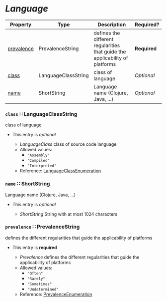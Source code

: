 <a id="map40"></a>
# *Language*

| Property | Type | Description | Required? |
| -------- | ---- | ----------- | --------- |
|[prevalence](#prevalence-prevalencestring)|PrevalenceString|defines the different regularities that guide the applicability of platforms|**Required**|
|[class](#class-languageclassstring)|LanguageClassString|class of language|_Optional_|
|[name](#name-shortstring)|ShortString|Language name (Clojure, Java, ...)|_Optional_|


<a id="class-languageclassstring"></a>
### `class` ∷ LanguageClassString

class of language

* This entry is _optional_


  * *LanguageClass* class of source code language
  * Allowed values:
    * `"Assembly"`
    * `"Compiled"`
    * `"Interpreted"`
  * Reference: [LanguageClassEnumeration](https://cwe.mitre.org/documents/schema/#LanguageClassEnumeration)


<a id="name-shortstring"></a>
### `name` ∷ ShortString

Language name (Clojure, Java, ...)

* This entry is _optional_


  * *ShortString* String with at most 1024 characters

<a id="prevalence-prevalencestring"></a>
### `prevalence` ∷ PrevalenceString

defines the different regularities that guide the applicability of platforms

* This entry is **required**


  * *Prevalence* defines the different regularities that guide the applicability of platforms
  * Allowed values:
    * `"Often"`
    * `"Rarely"`
    * `"Sometimes"`
    * `"Undetermined"`
  * Reference: [PrevalenceEnumeration](https://cwe.mitre.org/documents/schema/#PrevalenceEnumeration)

